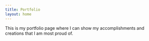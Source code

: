 ```yaml
---
title: Portfolio
layout: home
---
```


This is my portfolio page where I can show my accomplishments and creations that I am most proud of.
